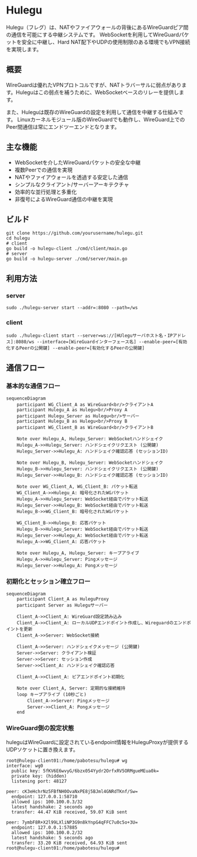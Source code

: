 # Hulegu

Hulegu（フレグ）は、NATやファイアウォールの背後にあるWireGuardピア間の通信を可能にする中継システムです。
WebSocketを利用してWireGuardパケットを安全に中継し、Hard NAT配下やUDPの使用制限のある環境でもVPN接続を実現します。

## 概要
WireGuardは優れたVPNプロトコルですが、NATトラバーサルに弱点があります。Huleguはこの弱点を補うために、WebSocketベースのリレーを提供します。

また、Huleguは既存のWireGuardの設定を利用して通信を中継する仕組みです。
Linuxカーネルモジュール版のWireGuardでも動作し、WireGuard上でのPeer間通信は常にエンドツーエンドとなります。

## 主な機能

- WebSocketを介したWireGuardパケットの安全な中継
- 複数Peerでの通信を実現
- NATやファイアウォールを透過する安定した通信
- シンプルなクライアント/サーバーアーキテクチャ
- 効率的な並行処理と多重化
- 非復号によるWireGuard通信の中継を実現

## ビルド

```
git clone https://github.com/yourusername/hulegu.git
cd hulegu
# client
go build -o hulegu-client ./cmd/client/main.go
# server
go build -o hulegu-server ./cmd/server/main.go
```

## 利用方法

### server
```
sudo ./hulegu-server start --addr=:8080 --path=/ws
```
### client
```
sudo ./hulegu-client start --server=ws://[HUleguサーバホスト名・IPアドレス]:8080/ws --interface=[WireGuardインターフェース名] --enable-peer=[有効化するPeerの公開鍵] --enable-peer=[有効化するPeerの公開鍵]
```


## 通信フロー

### 基本的な通信フロー

```mermaid
sequenceDiagram
    participant WG_Client_A as WireGuard<br/>クライアントA
    participant Hulegu_A as Hulegu<br/>Proxy A
    participant Hulegu_Server as Hulegu<br/>サーバー
    participant Hulegu_B as Hulegu<br/>Proxy B
    participant WG_Client_B as WireGuard<br/>クライアントB
    
    Note over Hulegu_A, Hulegu_Server: WebSocketハンドシェイク
    Hulegu_A->>Hulegu_Server: ハンドシェイクリクエスト (公開鍵)
    Hulegu_Server->>Hulegu_A: ハンドシェイク確認応答 (セッションID)
    
    Note over Hulegu_B, Hulegu_Server: WebSocketハンドシェイク
    Hulegu_B->>Hulegu_Server: ハンドシェイクリクエスト (公開鍵)
    Hulegu_Server->>Hulegu_B: ハンドシェイク確認応答 (セッションID)
    
    Note over WG_Client_A, WG_Client_B: パケット転送
    WG_Client_A->>Hulegu_A: 暗号化されたWGパケット
    Hulegu_A->>Hulegu_Server: WebSocket経由でパケット転送
    Hulegu_Server->>Hulegu_B: WebSocket経由でパケット転送
    Hulegu_B->>WG_Client_B: 暗号化されたWGパケット
    
    WG_Client_B->>Hulegu_B: 応答パケット
    Hulegu_B->>Hulegu_Server: WebSocket経由でパケット転送
    Hulegu_Server->>Hulegu_A: WebSocket経由でパケット転送
    Hulegu_A->>WG_Client_A: 応答パケット
    
    Note over Hulegu_A, Hulegu_Server: キープアライブ
    Hulegu_A->>Hulegu_Server: Pingメッセージ
    Hulegu_Server->>Hulegu_A: Pongメッセージ
```

### 初期化とセッション確立フロー

```mermaid
sequenceDiagram
    participant Client_A as HuleguProxy
    participant Server as Huleguサーバー
    
    Client_A->>Client_A: WireGuard設定読み込み
    Client_A->>Client_A: ローカルUDPエンドポイント作成し、Wireguardのエンドポイントを更新
    Client_A->>Server: WebSocket接続
    
    Client_A->>Server: ハンドシェイクメッセージ (公開鍵)
    Server->>Server: クライアント検証
    Server->>Server: セッション作成
    Server->>Client_A: ハンドシェイク確認応答
    
    Client_A->>Client_A: ピアエンドポイント初期化
    
    Note over Client_A, Server: 定期的な接続維持
    loop キープアライブ (10秒ごと)
        Client_A->>Server: Pingメッセージ
        Server->>Client_A: Pongメッセージ
    end
```

### WireGuard側の設定状態
huleguはWireGuardに設定されているendpoint情報をHuleguProxyが提供するUDPソケットに置き換えます。
```
root@hulegu-client01:/home/pabotesu/hulegu# wg
interface: wg0
  public key: 5fKV6E6wvyG/6bzx054Yydr2OrfxRV5ORMgueMEua0k=
  private key: (hidden)
  listening port: 48127

peer: cK3eHchrNz5FBfNH0OvaNxPE8j5BJml4GNRdTKnf/Sw=
  endpoint: 127.0.0.1:58710
  allowed ips: 100.100.0.3/32
  latest handshake: 2 seconds ago
  transfer: 44.47 KiB received, 59.07 KiB sent

peer: 7ymbF8R+X2l99LXliNP3G9n8kYnpG4qFFC7u0c5o+3U=
  endpoint: 127.0.0.1:57885
  allowed ips: 100.100.0.2/32
  latest handshake: 5 seconds ago
  transfer: 33.20 KiB received, 64.93 KiB sent
root@hulegu-client01:/home/pabotesu/hulegu#
```
